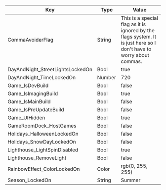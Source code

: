 | Key | Type | Value |
|-|-|-|
| CommaAvoiderFlag | String | This is a special flag as it is ignored by the flags system. It is just here so I don't have to worry about commas. |
| DayAndNight_StreetLightsLockedOn | Bool | true |
| DayAndNight_TimeLockedOn | Number | 720 |
| Game_IsDevBuild | Bool | false |
| Game_IsImagingBuild | Bool | true |
| Game_IsMainBuild | Bool | false |
| Game_IsPreUpdateBuild | Bool | false |
| Game_UIHidden | Bool | true |
| GameRoomDock_HostGames | Bool | false |
| Holidays_HalloweenLockedOn | Bool | false |
| Holidays_SnowDayLockedOn | Bool | false |
| Lighthouse_LightSpinDisabled | Bool | true |
| Lighthouse_RemoveLight | Bool | false |
| RainbowEffect_ColorLockedOn | Color | rgb(0, 255, 255) |
| Season_LockedOn | String | Summer |